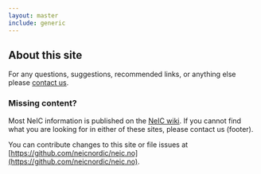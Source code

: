 ```yaml
---
layout: master
include: generic
---
```


## About this site

For any questions, suggestions, recommended links, or anything else please
[contact us](http://wiki.neic.no/wiki/Contact).


### Missing content?

Most NeIC information is published on the [NeIC wiki](http://wiki.neic.no). If
you cannot find what you are looking for in either of these sites, please
contact us (footer).

You can contribute changes to this site or file issues at
[https://github.com/neicnordic/neic.no](https://github.com/neicnordic/neic.no).
